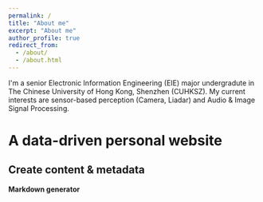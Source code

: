 ```yaml
---
permalink: /
title: "About me"
excerpt: "About me"
author_profile: true
redirect_from: 
  - /about/
  - /about.html
---
```


I'm a senior Electronic Information Engineering (EIE) major undergradute in The Chinese University of Hong Kong, Shenzhen (CUHKSZ). My current interests are sensor-based perception (Camera, Liadar) and Audio & Image Signal Processing.

A data-driven personal website
======

Create content & metadata
------

**Markdown generator**


